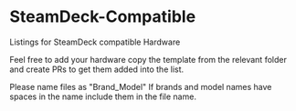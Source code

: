 # SteamDeck-Compatible

Listings for SteamDeck compatible Hardware

Feel free to add your hardware copy the template from the relevant folder and create PRs to get them added into the list.

Please name files as "Brand_Model"
If brands and model names have spaces in the name include them in the file name.
